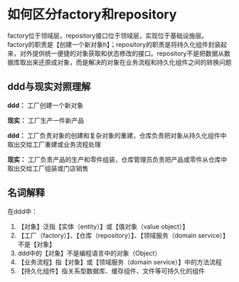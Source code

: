 # 如何区分factory和repository

factory位于领域层，repository接口位于领域层，实现位于基础设施层。\
factory的职责是【创建一个新对象h】；repository的职责是将持久化组件封装起来，对外提供统一便捷的对象获取和状态修改的接口。repository不是把数据从数据库取出来还原成对象，而是解决的对象在业务流程和持久化组件之间的转换问题

## ddd与现实对照理解

**ddd：** 工厂创建一个新对象

**现实：** 工厂生产一件新产品

**ddd：** 工厂负责对象的创建和复杂对象的重建，仓库负责把对象从持久化组件中取出交给工厂重建或业务流程处理

**现实：** 工厂负责产品的生产和零件组装，仓库管理员负责把产品或零件从仓库中取出交给工厂组装或门店销售

## 名词解释

在ddd中：

1. 【对象】泛指【实体（entity）】或【值对象（value object）】
2. 【工厂（factory）】、【仓库（repository）】、【领域服务（domain service）】不是【对象】
3. ddd中的【对象】不是编程语言中的对象（Object）
4. 【业务流程】指【对象】或【领域服务（domain service）】中的方法流程
5. 【持久化组件】指关系型数据库、缓存组件、文件等可持久化的组件
